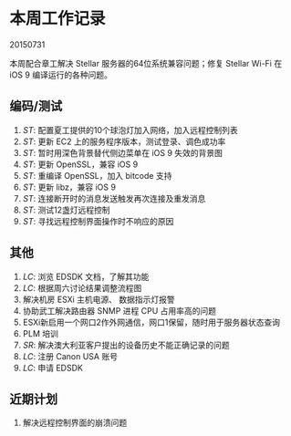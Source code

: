 # 本周工作记录

20150731

本周配合章工解决 Stellar 服务器的64位系统兼容问题；修复 Stellar Wi-Fi 在 iOS 9 编译运行的各种问题。

## 编码/测试

1. *ST*: 配置夏工提供的10个球泡灯加入网络，加入远程控制列表
2. *ST*: 更新 EC2 上的服务程序版本，测试登录、调色成功率
3. *ST*: 暂时用深色背景替代侧边菜单在 iOS 9 失效的背景图
4. *ST*: 更新 OpenSSL，兼容 iOS 9
5. *ST*: 重编译 OpenSSL，加入 bitcode 支持
6. *ST*: 更新 libz，兼容 iOS 9
7. *ST*: 连接断开时的消息发送触发再次连接及重发消息
8. *ST*: 测试12盏灯远程控制
9. *ST*: 寻找远程控制界面操作时不响应的原因

## 其他

1. *LC*: 浏览 EDSDK 文档，了解其功能
2. *LC*: 根据周六讨论结果调整流程图
3. 解决机房 ESXi 主机电源、 数据指示灯报警
4. 协助武工解决路由器 SNMP 进程 CPU 占用率高的问题
5. ESXi新启用一个网口2作外网通信，网口1保留，随时用于服务器状态查询
6. PLM 培训
7. *SR*: 解决澳大利亚客户提出的设备历史不能正确记录的问题
8. *LC*: 注册 Canon USA 账号
9. *LC*: 申请 EDSDK

## 近期计划

1. 解决远程控制界面的崩溃问题
